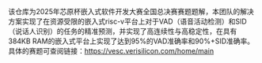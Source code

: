 该仓库为2025年芯原杯嵌入式软件开发大赛全国总决赛赛题题解，本团队的解决方案实现了在资源受限的嵌入式risc-v平台上对于VAD（语音活动检测）和SID（说话人识别）的任务的精准预测，并实现了高连续性与高稳定性，在具有384KB RAM的嵌入式平台上实现了达到95%的VAD准确率和90%+SID准确率。具体的赛题可查阅链接：https://vesc.verisilicon.com/home/main

